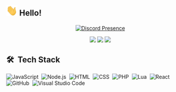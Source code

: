 ## <img src="https://raw.githubusercontent.com/ABSphreak/ABSphreak/master/gifs/Hi.gif" width="30px"> Hello!

<p align="center">
   <a href="https://discord.com/users/481701586360598538" target="_blank" rel="nofollow">
      <img src="https://lanyard-profile-readme.vercel.app/api/481701586360598538?idleMessage=Probably%20doing%20something%20else..." alt="Discord Presence" align="center">
   </a>

</p>
<div align="center">
    <a href="https://discord.gg/easycode" alt="Discord Server"><img src="https://shields.io/badge/Discord-black?style=for-the-badge&logo=discord"></a>
    <a href="https://instagram.com/iampericol.official" alt="Instagram"><img src="https://shields.io/badge/Instagram-black?style=for-the-badge&logo=instagram"></a>
    <a href="https://easy-code.ro" alt=" Website"><img src="https://shields.io/badge/ Website-black?&style=for-the-badge"></a>
</div>

## 🛠 &nbsp;Tech Stack

![JavaScript](https://img.shields.io/badge/-JavaScript-05122A?style=flat&logo=javascript)&nbsp;
![Node.js](https://img.shields.io/badge/-Node.js-05122A?style=flat&logo=node.js)&nbsp;
![HTML](https://img.shields.io/badge/-HTML-05122A?style=flat&logo=HTML5)&nbsp;
![CSS](https://img.shields.io/badge/-CSS-05122A?style=flat&logo=CSS3&logoColor=1572B6)&nbsp;
![PHP](https://img.shields.io/badge/-PHP-05122A?style=flat&logo=php&logoColor=007ACC)&nbsp;
![Lua](https://img.shields.io/badge/-Lua-05122A?style=flat&logo=lua&logoColor=007ACC)&nbsp;
![React](https://img.shields.io/badge/-React-05122A?style=flat&logo=react)&nbsp;
![GitHub](https://img.shields.io/badge/-GitHub-05122A?style=flat&logo=github)&nbsp;
![Visual Studio Code](https://img.shields.io/badge/-Visual%20Studio%20Code-05122A?style=flat&logo=visual-studio-code&logoColor=007ACC)&nbsp;
<!--
### 👨‍💻 What I do
      
   * 💼 **I'm working on:**
      * [Kill-Life] - a romanian GTA:V server powered by [RAGE:MP]
      * [Skippy] - a discord bot that aims to combine the features of all popular bots into one bot. So, stay close!
      * [RAGE:MP Typescript Definitions] - typescript definitions for [RAGE:MP]
      
   * ✨ **I'm maintaining:**
      * [InversifyJS] - a powerful and lightweight inversion of control container for JavaScript & Node.js apps powered by TypeScript

   * 🌍 **Open Source Projects:**
      - NeoVim: [coc-discord-rpc]
      - VS Code Extensions: [vscord]
      - OpenWeatherMap: [auto-github-bio], [auto-twitter-bio], [auto-discord-status]
      - Vue: [use-lanyard]
      - ... and many, many more things you can see by exploring [my repositories]!

   * 🎓 **Learning** - new stuff about the scripty version of Java
   * 😄 **Fun fact** - Only half of programming is coding. The other 90% is debugging

---

### 💻 Tech Stack
These are my favorite tech stack for building all kinds of stuff.

   * **Backend** - Typescript with NestJS & Fastify
   * **Frontend** - HTML5/CSS3, JavaScript (ES6), VueJS/Nuxt, Tailwind CSS/SASS
   * **Scripting** - Python3, Bash
   * **Datastores** - MySQL, MongoDB, Redis
   * **Infrastucture** - Docker, Kubernetes
   * **Tools** - Github, VS Code, NeoVim, Figma
   * **Other** - Linux

 ### :envelope: Contacts

I am in many places online, but here are where I am most active. Feel free to contact me.

* [Website](https://easy-code.ro)  | * [Instagram](https://www.instagram.com/iampericol.official/)


<!--END_SECTION:links-->

<!-- Some shits -->

<!--
* 🎓 I’m currently learning [<img src="https://github.com/LeonardSSH/LeonardSSH/blob/master/typescript.svg" alt="Typescript" width="26" align="center">][TS] & [<img src="https://github.com/LeonardSSH/LeonardSSH/blob/master/vue.svg" alt="Vue.js" width="22" align="center">][Vue.js].
* 😄 Pronouns: **he/him**.
* ⚡️ Fun fact: *There are two ways to write error-free programs; only the third one works.*
* <img src="https://github.com/LeonardSSH/LeonardSSH/blob/master/spotify.svg" alt="Twitch" width="24" align="center"> The best [`manele playlist`] on spotify (only for <img src="https://github.com/LeonardSSH/LeonardSSH/blob/master/romania.png" alt="Romania" width="20" align="center"> Romanians)
-->

<!--
#### 🥅 2020 Goals: 
   - [ ] Contribute more to Open Source projects
   - [ ] Make my own framework for the [`@TheValetBot`]
   - [ ] Finish [`@TheValetBot`] 😂
   - [ ] Learn [<img src="https://github.com/LeonardSSH/LeonardSSH/blob/master/typescript.svg" alt="Typescript" width="26" align="center">][TS] & [<img src="https://github.com/LeonardSSH/LeonardSSH/blob/master/angular.svg" alt="Angular" width="32" align="center">][Angular]
   - [ ] Learn more about API
   - [ ] Make the basic systems required for the GTA V Server [`@rysemultiplayer`]
-->
 
<!--
## 💻 What I'm working on
   * **[RYSE Multiplayer]** - A <img src="https://github.com/LeonardSSH/LeonardSSH/blob/master/romania.png" alt="Romania" width="24" align="center"> Romanian GTA V Online server, on platform [<img src="https://github.com/LeonardSSH/LeonardSSH/blob/master/ragemp.png" alt="RAGE:MP" width="18" align="center">][RAGEMP].
   * **[ryse.mp](https://ryse.mp)** - Frontend and backend for https://ryse.mp
   * **[valet](https://leonard.sh)** (in standby at the moment) - A multi purpose, open source [<img src="https://github.com/LeonardSSH/LeonardSSH/blob/master/discord.svg" alt="Discord" width="26" align="center">][`discord`] bot. You can find all related repos [`@TheValetBot`]. 
-->
